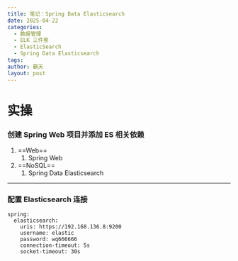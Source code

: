 ```yaml
---
title: 笔记：Spring Data Elasticsearch
date: 2025-04-22
categories:
  - 数据管理
  - ELK 三件套
  - ElasticSearch
  - Spring Data Elasticsearch
tags: 
author: 霸天
layout: post
---
```

# 实操

### 创建 Spring Web 项目并添加 ES 相关依赖

1. ==Web==
	1. Spring Web
2. ==NoSQL==
	1. Spring Data Elasticsearch

---


### 配置 Elasticsearch 连接

```
spring:  
  elasticsearch:  
    uris: https://192.168.136.8:9200  
    username: elastic  
    password: wq666666  
    connection-timeout: 5s  
    socket-timeout: 30s
```













